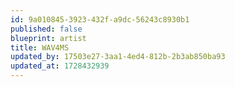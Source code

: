 ```yaml
---
id: 9a010845-3923-432f-a9dc-56243c8930b1
published: false
blueprint: artist
title: WAV4MS
updated_by: 17503e27-3aa1-4ed4-812b-2b3ab850ba93
updated_at: 1728432939
---
```

